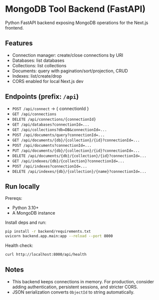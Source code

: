 # MongoDB Tool Backend (FastAPI)

Python FastAPI backend exposing MongoDB operations for the Next.js frontend.

## Features

- Connection manager: create/close connections by URI
- Databases: list databases
- Collections: list collections
- Documents: query with pagination/sort/projection, CRUD
- Indexes: list/create/drop
- CORS enabled for local Next.js dev

## Endpoints (prefix: `/api`)

- `POST /api/connect` → { connectionId }
- `GET /api/connections`
- `DELETE /api/connections/{connectionId}`
- `GET /api/databases?connectionId=...`
- `GET /api/collections?db=DB&connectionId=...`
- `POST /api/documents/query?connectionId=...`
- `GET /api/documents/{db}/{collection}/{id}?connectionId=...`
- `POST /api/documents?connectionId=...`
- `PUT /api/documents/{db}/{collection}/{id}?connectionId=...`
- `DELETE /api/documents/{db}/{collection}/{id}?connectionId=...`
- `GET /api/indexes/{db}/{collection}?connectionId=...`
- `POST /api/indexes?connectionId=...`
- `DELETE /api/indexes/{db}/{collection}/{name}?connectionId=...`

## Run locally

Prereqs:
- Python 3.10+
- A MongoDB instance

Install deps and run:

```bash
pip install -r backend/requirements.txt
uvicorn backend.app.main:app --reload --port 8000
```

Health check:

```bash
curl http://localhost:8000/api/health
```

## Notes

- This backend keeps connections in memory. For production, consider adding authentication, persistent sessions, and stricter CORS.
- JSON serialization converts `ObjectId` to string automatically.
